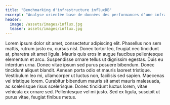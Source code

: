 ```yaml
---
title: "Benchmarking d'infrastructure influxDB"
excerpt: "Analyse orientée base de données des performances d'une infrastructure influxDB pour la prédiction de séries temporelles"
header:
  image: /assets/images/influx.jpg
  teaser: assets/images/influx.jpg
---
```



Lorem ipsum dolor sit amet, consectetur adipiscing elit. Phasellus non sem mattis, rutrum justo eu, cursus nisl. Donec tortor leo, feugiat nec tincidunt at, pharetra sit amet ligula. Mauris quis eros in augue faucibus pellentesque elementum et arcu. Suspendisse ornare tellus ut dignissim egestas. Duis eu interdum urna. Donec vitae ipsum sed purus posuere bibendum. Donec tincidunt aliquet blandit. Aenean porta odio et mauris laoreet tristique. Vestibulum leo mi, ullamcorper ut luctus non, facilisis sed sapien. Maecenas vel tristique lorem. Curabitur bibendum mauris sit amet mauris malesuada, ac scelerisque risus scelerisque. Donec tincidunt luctus lorem, vitae vehicula ex ornare sed. Pellentesque vel mi justo. Sed ex ligula, suscipit ut purus vitae, feugiat finibus metus. 